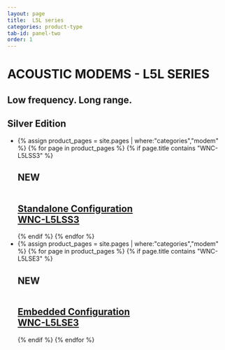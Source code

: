 ```yaml
---
layout: page
title:  L5L series
categories: product-type
tab-id: panel-two
order: 1
---
```


<h1 class='panel-heading'>ACOUSTIC MODEMS - L5L SERIES</h1>
<h2 class='panel-sub-heading'>Low frequency. Long range.</h2>
<div class='grey-container'>
    <h2 class='edition'>Silver Edition</h2>
    <ul class="edition-container">
        <li class="modem-container">
            {% assign product_pages = site.pages | where:"categories","modem" %}
            {% for page in product_pages %}
            {% if page.title contains "WNC-L5LSS3" %}
            <div class='mod modBlogPost bg-grey'>
                <h2 class="new-tag"> NEW </h2>
                <a href="{{site.baseurl}}{{page.url}}"><img alt="" src="{{site.baseurl}}/images/thumbnail-wnc-l5lss4.png" />
                <div class='content'>
                <h2>Standalone Configuration <br>WNC-L5LSS3</h2>
              </div></a>
            </div>
            {% endif %}
            {% endfor %}
        </li>
        <li class="modem-container">
            {% assign product_pages = site.pages | where:"categories","modem" %}
            {% for page in product_pages %}
            {% if page.title contains "WNC-L5LSE3" %}
            <div class='mod modBlogPost bg-grey'>
                <h2 class="new-tag"> NEW </h2>
                <a href="{{site.baseurl}}{{page.url}}"><img alt="" src="{{site.baseurl}}/images/thumbnail-wnc-l5lse4.png" />
                <div class='content'>
                <h2>Embedded Configuration <br>WNC-L5LSE3</h2>
              </div></a>
            </div>
            {% endif %}
            {% endfor %}
        </li>
    </ul>
</div>